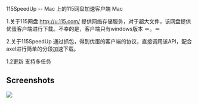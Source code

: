 115SpeedUp -- Mac 上的115网盘加速客户端 Mac

1.关于115网盘
	http://u.115.com/ 提供网络存储服务，对于超大文件，该网盘提供优蛋客户端进行下载。不幸的是，客户端只有windows版本 ＝。＝
	
2.关于115SpeedUp
	通过抓包，得到优蛋的客户端的协议，直接调用该API，配合axel进行简单的分段加速下载。


1.2更新
支持多任务
## Screenshots ##

![](http://aladdin-z.com/images/115SpeedUp/1.2.png)